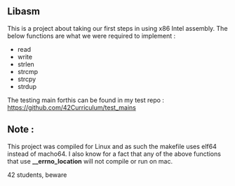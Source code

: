 ## Libasm

This is a project about taking our first steps in using x86 Intel assembly. The below functions are what we were required to implement :

- read
- write
- strlen
- strcmp
- strcpy
- strdup

The testing main forthis can be found in my test repo : https://github.com/42Curriculum/test_mains

## Note :

This project was compiled for Linux and as such the makefile uses elf64 instead of macho64. I also know for a fact that any of the above functions that use **__errno_location** will not compile or run on mac.

42 students, beware
